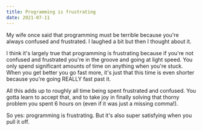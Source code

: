 ```yaml
---
title: Programming is frustrating 
date: 2021-07-11
---
```


My wife once said that programming must be terrible because you're always confused and frustrated. I laughed a bit but then I thought about it. 

I think it's largely true that programming is frustrating because if you're not confused and frustrated you're in the groove and going at light speed. You only spend significant amounts of time on anything when you're stuck. When you get better you go fast more, it's just that this time is even shorter because you're going REALLY fast past it. 

All this adds up to roughly all time being spent frustrated and confused. You gotta learn to accept that, and to take joy in finally solving that thorny problem you spent 6 hours on (even if it was just a missing comma!). 

So yes: programming is frustrating. But it's also super satisfying when you pull it off.